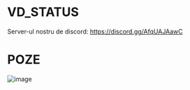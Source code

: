 # VD_STATUS
Server-ul nostru de discord: https://discord.gg/AfqUAJAawC
# POZE
![image](https://user-images.githubusercontent.com/117598520/208972007-6a60eaf4-b8fc-4177-a21a-c8c8124395a1.png)
